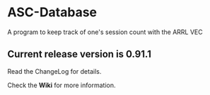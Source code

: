 # ASC-Database

A program to keep track of one's session count with the ARRL VEC

## Current release version is 0.91.1

Read the ChangeLog for details.

Check the **Wiki** for more information.
